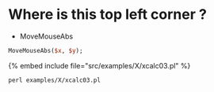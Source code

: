 # Where is this top left corner ?

* MoveMouseAbs

```perl
MoveMouseAbs($x, $y);
```

{% embed include file="src/examples/X/xcalc03.pl" %}

```
perl examples/X/xcalc03.pl
```


